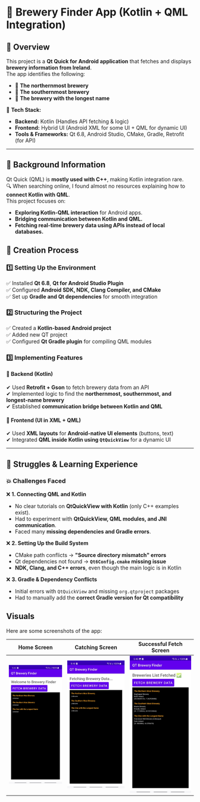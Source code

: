 # 📌 Brewery Finder App (Kotlin + QML Integration)

## 📖 Overview
This project is a **Qt Quick for Android application** that fetches and displays **brewery information from Ireland**.  
The app identifies the following:
- 📍 **The northernmost brewery**
- 📍 **The southernmost brewery**
- 📍 **The brewery with the longest name**

🚀 **Tech Stack:**
- **Backend:** Kotlin (Handles API fetching & logic)
- **Frontend:** Hybrid UI (Android XML for some UI + QML for dynamic UI)
- **Tools & Frameworks:** Qt 6.8, Android Studio, CMake, Gradle, Retrofit (for API)

---

## 📌 Background Information
Qt Quick (QML) is **mostly used with C++**, making Kotlin integration rare.  
🔍 When searching online, I found almost no resources explaining how to **connect Kotlin with QML**.  
This project focuses on:
- **Exploring Kotlin-QML interaction** for Android apps.
- **Bridging communication between Kotlin and QML.**
- **Fetching real-time brewery data using APIs instead of local databases.**

## 📌 Creation Process

### **1️⃣ Setting Up the Environment**
✅ Installed **Qt 6.8**, **Qt for Android Studio Plugin**  
✅ Configured **Android SDK, NDK, Clang Compiler, and CMake**  
✅ Set up **Gradle and Qt dependencies** for smooth integration

### **2️⃣ Structuring the Project**
✅ Created a **Kotlin-based Android project**  
✅ Added new QT project  
✅ Configured **Qt Gradle plugin** for compiling QML modules

### **3️⃣ Implementing Features**
#### **🔹 Backend (Kotlin)**
✔ Used **Retrofit + Gson** to fetch brewery data from an API  
✔ Implemented logic to find the **northernmost, southernmost, and longest-name brewery**  
✔ Established **communication bridge between Kotlin and QML**

#### **🔹 Frontend (UI in XML + QML)**
✔ Used **XML layouts** for **Android-native UI elements** (buttons, text)  
✔ Integrated **QML inside Kotlin using `QtQuickView`** for a dynamic UI

---

## 📌 **Struggles & Learning Experience**

### **💥 Challenges Faced**
❌ **1. Connecting QML and Kotlin**
- No clear tutorials on **QtQuickView with Kotlin** (only C++ examples exist).
- Had to experiment with **QtQuickView, QML modules, and JNI communication**.
- Faced many **missing dependencies and Gradle errors**.

❌ **2. Setting Up the Build System**
- CMake path conflicts → **"Source directory mismatch" errors**
- Qt dependencies not found → **`Qt6Config.cmake` missing issue**
- **NDK, Clang, and C++ errors**, even though the main logic is in Kotlin

❌ **3. Gradle & Dependency Conflicts**
- Initial errors with `QtQuickView` and missing `org.qtproject` packages
- Had to manually add the **correct Gradle version for Qt compatibility**  

## Visuals
Here are some screenshots of the app:

| Home Screen                        | Catching Screen                            | Successful Fetch Screen                  |
|------------------------------------|--------------------------------------------|------------------------------------------|
| ![Login Screen](./images/picture1.jpeg) | ![Sleep Tracker](./images/Picture2.jpeg) | ![Home Screen](./images/picture3.jpeg) |
